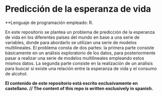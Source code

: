 # Predicción de la esperanza de vida

**Lenguaje de programación empleado: R. 

En este repositorio se plantea un problema de predicción de la esperanza de vida en los diferentes países del mundo en base a una serie de variables, donde para abordarlo se utilizan una serie de modelos multilineales. El problema consta de dos partes: la primera parte consiste básicamente en un análisis exploratorio de los datos, para posteriormente pasar a realizar una serie de modelos multilineales empleando estos mismos datos. La segunda parte consiste en la realización de un análisis para buscar si existe una relación entre la esperanza de vida y el consumo de alcohol.

**El contenido de este repositorio está escrito exclusivamente en castellano. // The content of this repo is written exclusively in spanish.**
